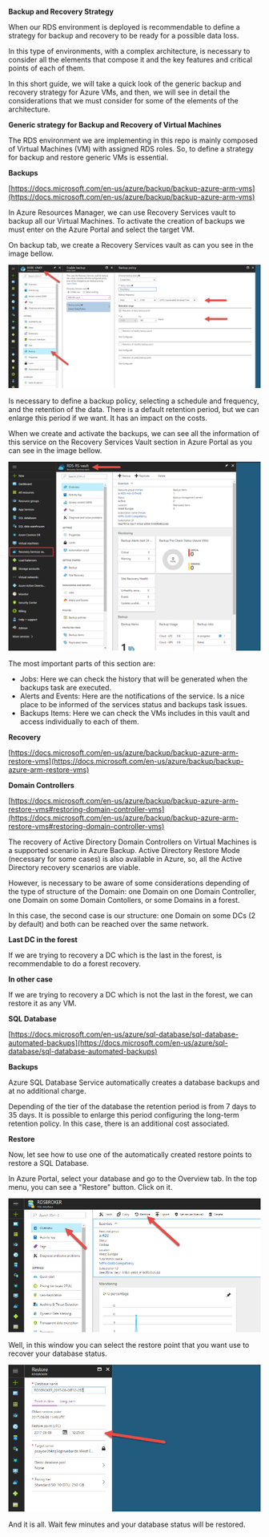 **Backup and Recovery Strategy**

When our RDS environment is deployed is recommendable to define a strategy for backup and recovery to be ready for a possible data loss.

In this type of environments, with a complex architecture, is necessary to consider all the elements that compose it and the key features and critical points of each of them.

In this short guide, we will take a quick look of the generic backup and recovery strategy for Azure VMs, and then, we will see in detail the considerations that we must consider for some of the elements of the architecture.

**Generic strategy for Backup and Recovery of Virtual Machines**

The RDS environment we are implementing in this repo is mainly composed of Virtual Machines (VM) with assigned RDS roles. So, to define a strategy for backup and restore generic VMs is essential.

**Backups**

[https://docs.microsoft.com/en-us/azure/backup/backup-azure-arm-vms](https://docs.microsoft.com/en-us/azure/backup/backup-azure-arm-vms)

In Azure Resources Manager, we can use Recovery Services vault to backup all our Virtual Machines. To activate the creation of backups we must enter on the Azure Portal and select the target VM.

On backup tab, we create a Recovery Services vault as can you see in the image bellow.

![](backups-1.png)

Is necessary to define a backup policy, selecting a schedule and frequency, and the retention of the data. There is a default retention period, but we can enlarge this period if we want. It has an impact on the costs.

When we create and activate the backups, we can see all the information of this service on the Recovery Services Vault section in Azure Portal as you can see in the image bellow.

![](backups-2.png)

The most important parts of this section are:

- Jobs: Here we can check the history that will be generated when the backups task are executed.
- Alerts and Events: Here are the notifications of the service. Is a nice place to be informed of the services status and backups task issues.
- Backups Items: Here we can check the VMs includes in this vault and access individually to each of them.

**Recovery**

[https://docs.microsoft.com/en-us/azure/backup/backup-azure-arm-restore-vms](https://docs.microsoft.com/en-us/azure/backup/backup-azure-arm-restore-vms)

**Domain Controllers**

[https://docs.microsoft.com/en-us/azure/backup/backup-azure-arm-restore-vms#restoring-domain-controller-vms](https://docs.microsoft.com/en-us/azure/backup/backup-azure-arm-restore-vms#restoring-domain-controller-vms)

The recovery of Active Directory Domain Controllers on Virtual Machines is a supported scenario in Azure Backup. Active Directory Restore Mode (necessary for some cases) is also available in Azure, so, all the Active Directory recovery scenarios are viable.

However, is necessary to be aware of some considerations depending of the type of structure of the Domain: one Domain on one Domain Controller, one Domain on some Domain Contollers, or some Domains in a forest.

In this case, the second case is our structure: one Domain on some DCs (2 by default) and both can be reached over the same network.

**Last DC in the forest**

If we are trying to recovery a DC which is the last in the forest, is recommendable to do a forest recovery.

**In other case**

If we are trying to recovery a DC which is not the last in the forest, we can restore it as any VM.

**SQL Database**

[https://docs.microsoft.com/en-us/azure/sql-database/sql-database-automated-backups](https://docs.microsoft.com/en-us/azure/sql-database/sql-database-automated-backups)

**Backups**

Azure SQL Database Service automatically creates a database backups and at no additional charge.

Depending of the tier of the database the retention period is from 7 days to 35 days. It is possible to enlarge this period configuring the long-term retention policy. In this case, there is an additional cost associated.

**Restore**

Now, let see how to use one of the automatically created restore points to restore a SQL Database.

In Azure Portal, select your database and go to the Overview tab. In the top menu, you can see a &quot;Restore&quot; button. Click on it.

![](backups-3.png)

Well, in this window you can select the restore point that you want use to recover your database status.

![](backups-4.png)

And it is all. Wait few minutes and your database status will be restored.
